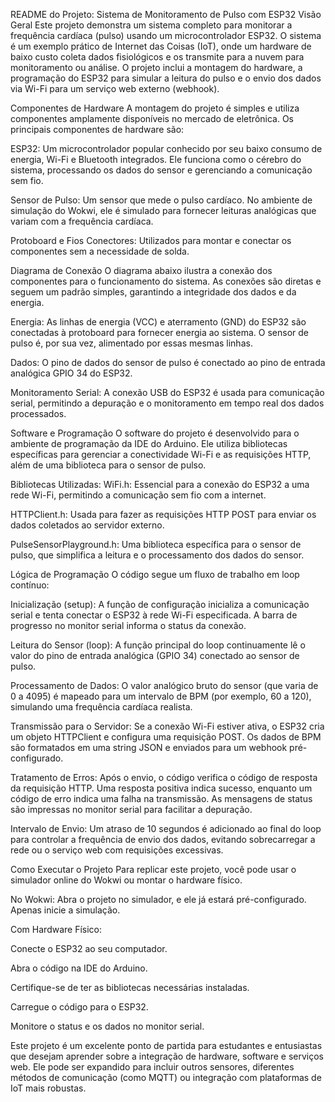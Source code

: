 README do Projeto: Sistema de Monitoramento de Pulso com ESP32
Visão Geral
Este projeto demonstra um sistema completo para monitorar a frequência cardíaca (pulso) usando um microcontrolador ESP32. O sistema é um exemplo prático de Internet das Coisas (IoT), onde um hardware de baixo custo coleta dados fisiológicos e os transmite para a nuvem para monitoramento ou análise. O projeto inclui a montagem do hardware, a programação do ESP32 para simular a leitura do pulso e o envio dos dados via Wi-Fi para um serviço web externo (webhook).

Componentes de Hardware
A montagem do projeto é simples e utiliza componentes amplamente disponíveis no mercado de eletrônica. Os principais componentes de hardware são:

ESP32: Um microcontrolador popular conhecido por seu baixo consumo de energia, Wi-Fi e Bluetooth integrados. Ele funciona como o cérebro do sistema, processando os dados do sensor e gerenciando a comunicação sem fio.

Sensor de Pulso: Um sensor que mede o pulso cardíaco. No ambiente de simulação do Wokwi, ele é simulado para fornecer leituras analógicas que variam com a frequência cardíaca.

Protoboard e Fios Conectores: Utilizados para montar e conectar os componentes sem a necessidade de solda.

Diagrama de Conexão
O diagrama abaixo ilustra a conexão dos componentes para o funcionamento do sistema. As conexões são diretas e seguem um padrão simples, garantindo a integridade dos dados e da energia.

Energia: As linhas de energia (VCC) e aterramento (GND) do ESP32 são conectadas à protoboard para fornecer energia ao sistema. O sensor de pulso é, por sua vez, alimentado por essas mesmas linhas.

Dados: O pino de dados do sensor de pulso é conectado ao pino de entrada analógica GPIO 34 do ESP32.

Monitoramento Serial: A conexão USB do ESP32 é usada para comunicação serial, permitindo a depuração e o monitoramento em tempo real dos dados processados.

Software e Programação
O software do projeto é desenvolvido para o ambiente de programação da IDE do Arduino. Ele utiliza bibliotecas específicas para gerenciar a conectividade Wi-Fi e as requisições HTTP, além de uma biblioteca para o sensor de pulso.

Bibliotecas Utilizadas:
WiFi.h: Essencial para a conexão do ESP32 a uma rede Wi-Fi, permitindo a comunicação sem fio com a internet.

HTTPClient.h: Usada para fazer as requisições HTTP POST para enviar os dados coletados ao servidor externo.

PulseSensorPlayground.h: Uma biblioteca específica para o sensor de pulso, que simplifica a leitura e o processamento dos dados do sensor.

Lógica de Programação
O código segue um fluxo de trabalho em loop contínuo:

Inicialização (setup): A função de configuração inicializa a comunicação serial e tenta conectar o ESP32 à rede Wi-Fi especificada. A barra de progresso no monitor serial informa o status da conexão.

Leitura do Sensor (loop): A função principal do loop continuamente lê o valor do pino de entrada analógica (GPIO 34) conectado ao sensor de pulso.

Processamento de Dados: O valor analógico bruto do sensor (que varia de 0 a 4095) é mapeado para um intervalo de BPM (por exemplo, 60 a 120), simulando uma frequência cardíaca realista.

Transmissão para o Servidor: Se a conexão Wi-Fi estiver ativa, o ESP32 cria um objeto HTTPClient e configura uma requisição POST. Os dados de BPM são formatados em uma string JSON e enviados para um webhook pré-configurado.

Tratamento de Erros: Após o envio, o código verifica o código de resposta da requisição HTTP. Uma resposta positiva indica sucesso, enquanto um código de erro indica uma falha na transmissão. As mensagens de status são impressas no monitor serial para facilitar a depuração.

Intervalo de Envio: Um atraso de 10 segundos é adicionado ao final do loop para controlar a frequência de envio dos dados, evitando sobrecarregar a rede ou o serviço web com requisições excessivas.

Como Executar o Projeto
Para replicar este projeto, você pode usar o simulador online do Wokwi ou montar o hardware físico.

No Wokwi: Abra o projeto no simulador, e ele já estará pré-configurado. Apenas inicie a simulação.

Com Hardware Físico:

Conecte o ESP32 ao seu computador.

Abra o código na IDE do Arduino.

Certifique-se de ter as bibliotecas necessárias instaladas.

Carregue o código para o ESP32.

Monitore o status e os dados no monitor serial.

Este projeto é um excelente ponto de partida para estudantes e entusiastas que desejam aprender sobre a integração de hardware, software e serviços web. Ele pode ser expandido para incluir outros sensores, diferentes métodos de comunicação (como MQTT) ou integração com plataformas de IoT mais robustas.
